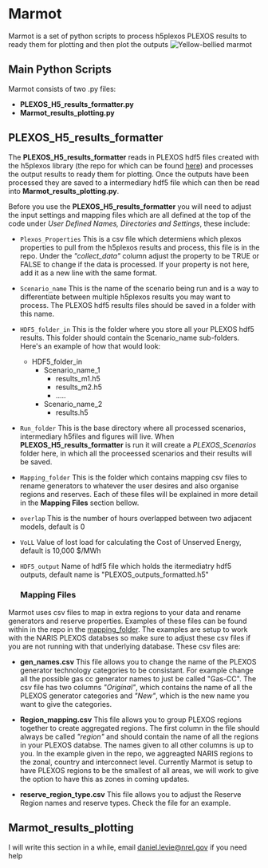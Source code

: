 # Marmot
Marmot is a set of python scripts to process h5plexos PLEXOS results to ready them for plotting and then plot the outputs 
![Yellow-bellied marmot](https://upload.wikimedia.org/wikipedia/commons/3/3b/Marmot-edit1.jpg)

## Main Python Scripts
Marmot consists of two .py files:
* **PLEXOS_H5_results_formatter.py**
* **Marmot_results_plotting.py**

## PLEXOS_H5_results_formatter
The **PLEXOS_H5_results_formatter** reads in PLEXOS hdf5 files created with the h5plexos library (the repo for which can be found [here](https://github.com/NREL/h5plexos)) and processes the output results to ready them for plotting. Once the outputs have been processed they are saved to a intermediary hdf5 file which can then be read into **Marmot_results_plotting.py**.

Before you use the **PLEXOS_H5_results_formatter** you will need to adjust the input settings and mapping files which are all defined at the top of the code under *User Defined Names, Directories and Settings*, these include:

- `Plexos_Properties` This is a csv file which determiens which plexos properties to pull from the h5plexos results and process, this file is in the repo. Under the *"collect_data"* column adjust the property to be TRUE or FALSE to change if the data is processed. If your property is not here, add it as a new line with the same format. 

- `Scenario_name` This is the name of the scenario being run and is a way to differentiate between multiple h5plexos results you may want to process. The PLEXOS hdf5 results files should be saved in a folder with this name.

- `HDF5_folder_in` This is the folder where you store all your PLEXOS hdf5 results. This folder should contain the Scenario_name sub-folders. Here's an example of how that would look:
  - HDF5_folder_in
    - Scenario_name_1
      - results_m1.h5
      - results_m2.h5
      - .....
    - Scenario_name_2
      - results.h5

- `Run_folder` This is the base directory where all processed scenarios, intermediary h5files and figures will live. When **PLEXOS_H5_results_formatter** is run it will create a *PLEXOS_Scenarios* folder here, in which all the proceessed scenarios and their results will be saved. 

- `Mapping_folder` This is the folder which contains mapping csv files to rename generators to whatever the user desires and also organise regions and reserves. Each of these files will be explained in more detail in the **Mapping Files** section bellow. 

- `overlap` This is the number of hours overlapped between two adjacent models, default is 0

- `VoLL` Value of lost load for calculating the Cost of Unserved Energy, default is 10,000 $/MWh

- `HDF5_output` Name of hdf5 file which holds the itermediatry hdf5 outputs, default name is "PLEXOS_outputs_formatted.h5"

  ### Mapping Files
Marmot uses csv files to map in extra regions to your data and rename generators and reserve properties. Examples of these files can be found within in the repo in the [mapping_folder](https://github.nrel.gov/PCM/Marmot/tree/master/mapping_folder). The examples are setup to work with the NARIS PLEXOS databses so make sure to adjust these csv files if you are not running with that underlying database. These csv files are:

- **gen_names.csv** This file allows you to change the name of the PLEXOS generator technology categories to be consistant. For example change all the possible gas cc generator names to just be called "Gas-CC". The csv file has two columns *"Original"*, which contains the name of all the PLEXOS generator categories and *"New"*, which is the new name you want to give the categories. 

- **Region_mapping.csv** This file allows you to group PLEXOS regions together to create aggregated regions. The first column in the file should always be called *"region"* and should contain the name of all the regions in your PLEXOS databse. The names given to all other columns is up to you. In the example given in the repo, we aggreagted NARIS regions to the zonal, country and interconnect level. Currently Marmot is setup to have PLEXOS regions to be the smallest of all areas, we will work to give the option to have this as zones in coming updates.

- **reserve_region_type.csv** This file allows you to adjust the Reserve Region names and reserve types. Check the file for an example.

## Marmot_results_plotting
I will write this section in a while, email daniel.levie@nrel.gov if you need help
